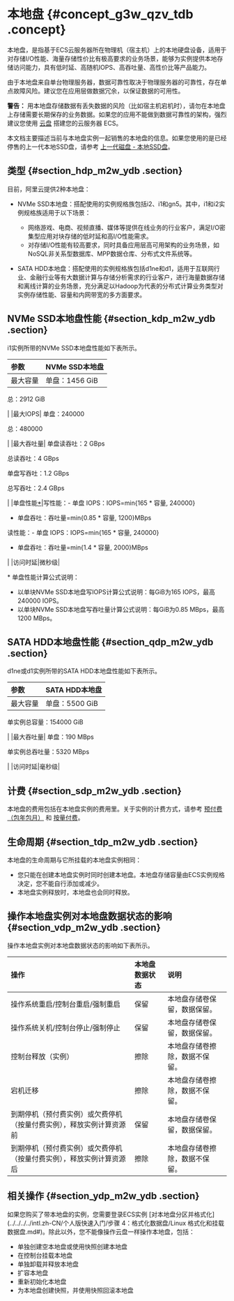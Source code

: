 # 本地盘 {#concept_g3w_qzv_tdb .concept}

本地盘，是指基于ECS云服务器所在物理机（宿主机）上的本地硬盘设备，适用于对存储I/O性能、海量存储性价比有极高要求的业务场景，能够为实例提供本地存储访问能力，具有低时延、高随机IOPS、高吞吐量、高性价比等产品能力。

由于本地盘来自单台物理服务器，数据可靠性取决于物理服务器的可靠性，存在单点故障风险。建议您在应用层做数据冗余，以保证数据的可用性。

**警告：** 用本地盘存储数据有丢失数据的风险（比如宿主机宕机时），请勿在本地盘上存储需要长期保存的业务数据。如果您的应用不能做到数据可靠性的架构，强烈建议您使用 [云盘](intl.zh-CN/产品简介/块存储/云盘和共享块存储.md#) 搭建您的云服务器 ECS。

本文档主要描述当前与本地盘实例一起销售的本地盘的信息。如果您使用的是已经停售的上一代本地SSD盘，请参考 [上一代磁盘 - 本地SSD盘](https://www.alibabacloud.com/help/doc-detail/35241.htm)。

## 类型 {#section_hdp_m2w_ydb .section}

目前，阿里云提供2种本地盘：

-   NVMe SSD本地盘：搭配使用的实例规格族包括i2、i1和gn5。其中，i1和i2实例规格族适用于以下场景：

    -   网络游戏、电商、视频直播、媒体等提供在线业务的行业客户，满足I/O密集型应用对块存储的低时延和高I/O性能需求。
    -   对存储I/O性能有较高要求，同时具备应用层高可用架构的业务场景，如NoSQL非关系型数据库、MPP数据仓库、分布式文件系统等。
-   SATA HDD本地盘：搭配使用的实例规格族包括d1ne和d1，适用于互联网行业、金融行业等有大数据计算与存储分析需求的行业客户，进行海量数据存储和离线计算的业务场景，充分满足以Hadoop为代表的分布式计算业务类型对实例存储性能、容量和内网带宽的多方面要求。


## NVMe SSD本地盘性能 {#section_kdp_m2w_ydb .section}

i1实例所带的NVMe SSD本地盘性能如下表所示。

|参数|NVMe SSD本地盘|
|:-|:----------|
|最大容量| 单盘：1456 GiB

 总：2912 GiB

 |
|最大IOPS| 单盘：240000

 总：480000

 |
|最大吞吐量| 单盘读吞吐：2 GBps

 总读吞吐：4 GBps

 单盘写吞吐：1.2 GBps

 总写吞吐：2.4 GBps

 |
|单盘性能[\*](#singleDisk)|写性能：-   单盘 IOPS：IOPS=min\{165 \* 容量, 240000\}
-   单盘吞吐：吞吐量=min\{0.85 \* 容量, 1200\}MBps

读性能：-   单盘 IOPS：IOPS=min\{165 \* 容量, 240000\}
-   单盘吞吐：吞吐量=min\{1.4 \* 容量, 2000\}MBps

|
|访问时延|微秒级|

\* 单盘性能计算公式说明：

-   以单块NVMe SSD本地盘写IOPS计算公式说明：每GiB为165 IOPS，最高240000 IOPS。
-   以单块NVMe SSD本地盘写吞吐量计算公式说明：每GiB为0.85 MBps，最高1200 MBps。

## SATA HDD本地盘性能 {#section_qdp_m2w_ydb .section}

d1ne或d1实例所带的SATA HDD本地盘性能如下表所示。

|参数|SATA HDD本地盘|
|:-|:----------|
|最大容量| 单盘：5500 GiB

 单实例总容量：154000 GiB

 |
|最大吞吐量| 单盘：190 MBps

 单实例总吞吐量：5320 MBps

 |
|访问时延|毫秒级|

## 计费 {#section_sdp_m2w_ydb .section}

本地盘的费用包括在本地盘实例的费用里。关于实例的计费方式，请参考 [预付费（包年包月）](../../../../intl.zh-CN/产品定价/预付费（包年包月）.md#) 和 [按量付费](../../../../intl.zh-CN/产品定价/按量付费.md#)。

## 生命周期 {#section_tdp_m2w_ydb .section}

本地盘的生命周期与它所挂载的本地盘实例相同：

-   您只能在创建本地盘实例时同时创建本地盘。本地盘存储容量由ECS实例规格决定，您不能自行添加或减少。
-   本地盘实例释放时，本地盘也会同时释放。

## 操作本地盘实例对本地盘数据状态的影响 {#section_vdp_m2w_ydb .section}

操作本地盘实例对本地盘数据状态的影响如下表所示。

|操作|本地盘数据状态|说明|
|:-|:------|:-|
|操作系统重启/控制台重启/强制重启|保留|本地盘存储卷保留，数据保留。|
|操作系统关机/控制台停止/强制停止|保留|本地盘存储卷保留，数据保留。|
|控制台释放（实例）|擦除|本地盘存储卷擦除，数据不保留。|
|宕机迁移|擦除|本地盘存储卷擦除，数据不保留。|
|到期停机（预付费实例）或欠费停机（按量付费实例），释放实例计算资源前|保留|本地盘存储卷保留，数据保留。|
|到期停机（预付费实例）或欠费停机（按量付费实例），释放实例计算资源后|擦除|本地盘存储卷擦除，数据不保留。|

## 相关操作 {#section_ydp_m2w_ydb .section}

如果您购买了带本地盘的实例，您需要登录ECS实例 [对本地盘分区并格式化](../../../../intl.zh-CN/个人版快速入门/步骤 4：格式化数据盘/Linux 格式化和挂载数据盘.md#)。除此以外，您不能像操作云盘一样操作本地盘，包括：

-   单独创建空本地盘或使用快照创建本地盘
-   在控制台挂载本地盘
-   单独卸载并释放本地盘
-   扩容本地盘
-   重新初始化本地盘
-   为本地盘创建快照，并使用快照回滚本地盘

